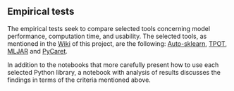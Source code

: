 ## Empirical tests

The empirical tests seek to compare selected tools concerning model performance, computation time, and usability. The selected tools, as mentioned in the [Wiki](https://github.com/m-rosso/autoML/wiki/AutoML---Discussion) of this project, are the following: [Auto-sklearn](https://automl.github.io/auto-sklearn/master/), [TPOT](https://epistasislab.github.io/tpot/), [MLJAR](https://mljar.com/) and [PyCaret](https://pycaret.org/).

In addition to the notebooks that more carefully present how to use each selected Python library, a notebook with analysis of results discusses the findings in terms of the criteria mentioned above.
